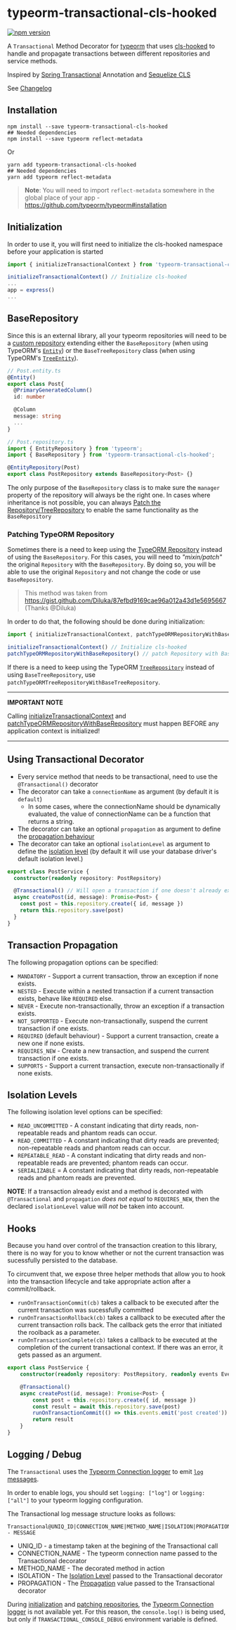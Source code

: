 # typeorm-transactional-cls-hooked
[![npm version](http://img.shields.io/npm/v/typeorm-transactional-cls-hooked.svg?style=flat)](https://npmjs.org/package/typeorm-transactional-cls-hooked "View this project on npm")


A `Transactional` Method Decorator for [typeorm](http://typeorm.io/) that uses [cls-hooked](https://www.npmjs.com/package/cls-hooked) to handle and propagate transactions between different repositories and service methods.

Inspired by [Spring Transactional](https://docs.spring.io/spring-framework/docs/current/javadoc-api/org/springframework/transaction/annotation/Transactional.html) Annotation and [Sequelize CLS](http://docs.sequelizejs.com/manual/tutorial/transactions.html)

See [Changelog](CHANGELOG.md)

## Installation

```shell
npm install --save typeorm-transactional-cls-hooked
## Needed dependencies
npm install --save typeorm reflect-metadata
```

Or

```shell
yarn add typeorm-transactional-cls-hooked
## Needed dependencies
yarn add typeorm reflect-metadata
```

> **Note**: You will need to import `reflect-metadata` somewhere in the global place of your app - https://github.com/typeorm/typeorm#installation

## Initialization

In order to use it, you will first need to initialize the cls-hooked namespace before your application is started

```typescript
import { initializeTransactionalContext } from 'typeorm-transactional-cls-hooked';

initializeTransactionalContext() // Initialize cls-hooked
...
app = express()
...
```

## BaseRepository

Since this is an external library, all your typeorm repositories will need to be a [custom repository](https://github.com/typeorm/typeorm/blob/master/docs/custom-repository.md) extending either the `BaseRepository` (when using TypeORM's [`Entity`](https://github.com/typeorm/typeorm/blob/master/docs/entities.md)) or the `BaseTreeRepository` class (when using TypeORM's [`TreeEntity`](https://github.com/typeorm/typeorm/blob/master/docs/tree-entities.md)).

```typescript
// Post.entity.ts
@Entity()
export class Post{
  @PrimaryGeneratedColumn()
  id: number

  @Column
  message: string
  ...
}

// Post.repository.ts
import { EntityRepository } from 'typeorm';
import { BaseRepository } from 'typeorm-transactional-cls-hooked';

@EntityRepository(Post)
export class PostRepository extends BaseRepository<Post> {}
```

The only purpose of the `BaseRepository` class is to make sure the `manager` property of the repository will always be the right one. In cases where inheritance is not possible, you can always [Patch the Repository/TreeRepository](#patching-typeorm-repository) to enable the same functionality as the `BaseRepository`


### Patching TypeORM Repository
Sometimes there is a need to keep using the [TypeORM Repository](https://github.com/typeorm/typeorm/blob/master/src/repository/Repository.ts) instead of using the `BaseRepository`.
For this cases, you will need to *"mixin/patch"* the original `Repository` with the `BaseRepository`.
By doing so, you will be able to use the original `Repository` and not change the code or use `BaseRepository`.
> This method was taken from https://gist.github.com/Diluka/87efbd9169cae96a012a43d1e5695667 (Thanks @Diluka)

In order to do that, the following should be done during initialization:

```typescript
import { initializeTransactionalContext, patchTypeORMRepositoryWithBaseRepository } from 'typeorm-transactional-cls-hooked';

initializeTransactionalContext() // Initialize cls-hooked
patchTypeORMRepositoryWithBaseRepository() // patch Repository with BaseRepository.
```

If there is a need to keep using the TypeORM [`TreeRepository`](https://github.com/typeorm/typeorm/blob/master/docs/tree-entities.md#working-with-tree-entities) instead of using `BaseTreeRepository`, use `patchTypeORMTreeRepositoryWithBaseTreeRepository`.


---
**IMPORTANT NOTE**

Calling [initializeTransactionalContext](#initialization) and [patchTypeORMRepositoryWithBaseRepository](#patching-typeorm-repository) must happen BEFORE any application context is initialized!

---



## Using Transactional Decorator

- Every service method that needs to be transactional, need to use the `@Transactional()` decorator
- The decorator can take a `connectionName` as argument (by default it is `default`)
  - In some cases, where the connectionName should be dynamically evaluated, the value of connectionName can be a function that returns a string.
- The decorator can take an optional `propagation` as argument to define the [propagation behaviour](#transaction-propagation)
- The decorator can take an optional `isolationLevel` as argument to define the [isolation level](#isolation-levels) (by default it will use your database driver's default isolation level.)

```typescript
export class PostService {
  constructor(readonly repository: PostRepsitory)

  @Transactional() // Will open a transaction if one doesn't already exist
  async createPost(id, message): Promise<Post> {
    const post = this.repository.create({ id, message })
    return this.repository.save(post)
  }
}
```

## Transaction Propagation

The following propagation options can be specified:

- `MANDATORY` - Support a current transaction, throw an exception if none exists.
- `NESTED` - Execute within a nested transaction if a current transaction exists, behave like `REQUIRED` else.
- `NEVER` - Execute non-transactionally, throw an exception if a transaction exists.
- `NOT_SUPPORTED` - Execute non-transactionally, suspend the current transaction if one exists.
- `REQUIRED` (default behaviour) - Support a current transaction, create a new one if none exists.
- `REQUIRES_NEW` - Create a new transaction, and suspend the current transaction if one exists.
- `SUPPORTS` - Support a current transaction, execute non-transactionally if none exists.

## Isolation Levels

The following isolation level options can be specified:

- `READ_UNCOMMITTED` - A constant indicating that dirty reads, non-repeatable reads and phantom reads can occur.
- `READ_COMMITTED` - A constant indicating that dirty reads are prevented; non-repeatable reads and phantom reads can occur.
- `REPEATABLE_READ` - A constant indicating that dirty reads and non-repeatable reads are prevented; phantom reads can occur.
- `SERIALIZABLE` = A constant indicating that dirty reads, non-repeatable reads and phantom reads are prevented.

**NOTE**: If a transaction already exist and a method is decorated with `@Transactional` and `propagation` *does not equal* to `REQUIRES_NEW`, then the declared `isolationLevel` value will *not* be taken into account.

## Hooks

Because you hand over control of the transaction creation to this library, there is no way for you to know whether or not the current transaction was sucessfully persisted to the database.

To circumvent that, we expose three helper methods that allow you to hook into the transaction lifecycle and take appropriate action after a commit/rollback.

- `runOnTransactionCommit(cb)` takes a callback to be executed after the current transaction was sucessfully committed
- `runOnTransactionRollback(cb)` takes a callback to be executed after the current transaction rolls back. The callback gets the error that initiated the roolback as a parameter.
- `runOnTransactionComplete(cb)` takes a callback to be executed at the completion of the current transactional context. If there was an error, it gets passed as an argument.



```typescript
export class PostService {
    constructor(readonly repository: PostRepsitory, readonly events EventService) {}

    @Transactional()
    async createPost(id, message): Promise<Post> {
        const post = this.repository.create({ id, message })
        const result = await this.repository.save(post)
        runOnTransactionCommit(() => this.events.emit('post created'))
        return result
    }
}
```

## Logging / Debug
The `Transactional` uses the [Typeorm Connection logger](https://github.com/typeorm/typeorm/blob/master/docs/logging.md) to emit [`log` messages](https://github.com/typeorm/typeorm/blob/master/docs/logging.md#logging-options).

In order to enable logs, you should set `logging: ["log"]` or `logging: ["all"]` to your typeorm logging configuration.

The Transactional log message structure looks as follows:

```
Transactional@UNIQ_ID|CONNECTION_NAME|METHOD_NAME|ISOLATION|PROPAGATION - MESSAGE
```
* UNIQ_ID - a timestamp taken at the begining of the Transactional call
* CONNECTION_NAME - The typeorm connection name passed to the Transactional decorator
* METHOD_NAME - The decorated method in action
* ISOLATION - The [Isolation Level](#isolation-levels) passed to the Transactional decorator
* PROPAGATION - The [Propagation](#transaction-propagation) value passed to the Transactional decorator

During [initialization](#initialization) and [patching repositories](#patching-typeorm-repository), the [Typeorm Connection logger](https://github.com/typeorm/typeorm/blob/master/docs/logging.md) is not available yet.
For this reason, the `console.log()` is being used, but only if `TRANSACTIONAL_CONSOLE_DEBUG` environment variable is defined.
